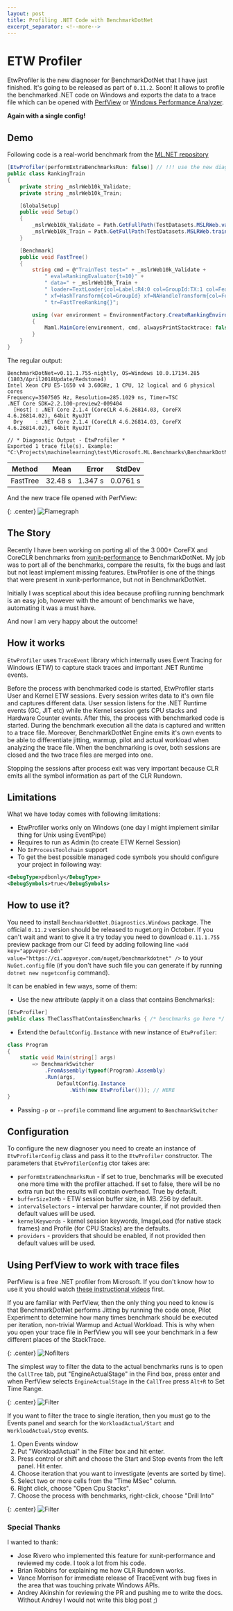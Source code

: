 ```yaml
---
layout: post
title: Profiling .NET Code with BenchmarkDotNet
excerpt_separator: <!--more-->
---
```


# ETW Profiler

EtwProfiler is the new diagnoser for BenchmarkDotNet that I have just finished. It's going to be released as part of `0.11.2`. Soon! It allows to profile the benchmarked .NET code on Windows and exports the data to a trace file which can be opened with [PerfView](https://github.com/Microsoft/perfview) or [Windows Performance Analyzer](https://docs.microsoft.com/en-us/windows-hardware/test/wpt/windows-performance-analyzer).

**Again with a single config!**
<!--more-->

## Demo

Following code is a real-world benchmark from the [ML.NET repository](https://github.com/dotnet/machinelearning/blob/17ee205e585beb62777475af6d59cba816675eeb/test/Microsoft.ML.Benchmarks/Numeric/Ranking.cs#L36)

```cs
[EtwProfiler(performExtraBenchmarksRun: false)] // !!! use the new diagnoser!!
public class RankingTrain
{
    private string _mslrWeb10k_Validate;
    private string _mslrWeb10k_Train;

    [GlobalSetup]
    public void Setup()
    {
        _mslrWeb10k_Validate = Path.GetFullPath(TestDatasets.MSLRWeb.validFilename);
        _mslrWeb10k_Train = Path.GetFullPath(TestDatasets.MSLRWeb.trainFilename);
    }

    [Benchmark]
    public void FastTree()
    {
        string cmd = @"TrainTest test=" + _mslrWeb10k_Validate +
            " eval=RankingEvaluator{t=10}" +
            " data=" + _mslrWeb10k_Train +
            " loader=TextLoader{col=Label:R4:0 col=GroupId:TX:1 col=Features:R4:2-138}" +
            " xf=HashTransform{col=GroupId} xf=NAHandleTransform{col=Features}" +
            " tr=FastTreeRanking{}";

        using (var environment = EnvironmentFactory.CreateRankingEnvironment<RankerEvaluator, TextLoader, HashTransformer, FastTreeRankingTrainer>())
        {
            Maml.MainCore(environment, cmd, alwaysPrintStacktrace: false);
        }
    }
}
```

The regular output:

```
BenchmarkDotNet=v0.11.1.755-nightly, OS=Windows 10.0.17134.285 (1803/April2018Update/Redstone4)
Intel Xeon CPU E5-1650 v4 3.60GHz, 1 CPU, 12 logical and 6 physical cores
Frequency=3507505 Hz, Resolution=285.1029 ns, Timer=TSC
.NET Core SDK=2.2.100-preview2-009404
  [Host] : .NET Core 2.1.4 (CoreCLR 4.6.26814.03, CoreFX 4.6.26814.02), 64bit RyuJIT
  Dry    : .NET Core 2.1.4 (CoreCLR 4.6.26814.03, CoreFX 4.6.26814.02), 64bit RyuJIT

// * Diagnostic Output - EtwProfiler *
Exported 1 trace file(s). Example:
"C:\Projects\machinelearning\test\Microsoft.ML.Benchmarks\BenchmarkDotNet.Artifacts\Microsoft\ML\Benchmarks\RankingTrain\FastTree.etl"
```
<div class="scrollable-table-wrapper" markdown="block">

 |   Method |    Mean |    Error |   StdDev |
 |--------- |--------:|---------:|---------:|
 | FastTree | 32.48 s |  1.347 s | 0.0761 s |

</div>

And the new trace file opened with PerfView:

{: .center}
![Flamegraph](/images/etwprofiler/flamegraph.png)

## The Story

Recently I have been working on porting all of the 3 000+ CoreFX and CoreCLR benchmarks from [xunit-performance](https://github.com/Microsoft/xunit-performance) to BenchmarkDotNet. My job was to port all of the benchmarks, compare the results, fix the bugs and last but not least implement missing features. EtwProfiler is one of the things that were present in xunit-performance, but not in BenchmarkDotNet.

Initially I was sceptical about this idea because profiling running benchmark is an easy job, however with the amount of benchmarks we have, automating it was a must have.

And now I am very happy about the outcome!

## How it works

`EtwProfiler` uses `TraceEvent` library which internally uses Event Tracing for Windows (ETW) to capture stack traces and important .NET Runtime events.

Before the process with benchmarked code is started, EtwProfiler starts User and Kernel ETW sessions. Every session writes data to it's own file and captures different data. User session listens for the .NET Runtime events (GC, JIT etc) while the Kernel session gets CPU stacks and Hardware Counter events. After this, the process with benchmarked code is started. During the benchmark execution all the data is captured and written to a trace file. Moreover, BenchmarkDotNet Engine emits it's own events to be able to differentiate jitting, warmup, pilot and actual workload when analyzing the trace file. When the benchmarking is over, both sessions are closed and the two trace files are merged into one.

Stopping the sessions after process exit was very important because CLR emits all the symbol information as part of the CLR Rundown.

## Limitations

What we have today comes with following limitations:

* EtwProfiler works only on Windows (one day I might implement similar thing for Unix using EventPipe)
* Requires to run as Admin (to create ETW Kernel Session)
* No `InProcessToolchain` support 
* To get the best possible managed code symbols you should configure your project in following way:

```xml
<DebugType>pdbonly</DebugType>
<DebugSymbols>true</DebugSymbols>
```

## How to use it?

You need to install `BenchmarkDotNet.Diagnostics.Windows` package. The official `0.11.2` version should be released to nuget.org in October. If you can't wait and want to give it a try today you need to download `0.11.1.755` preview package from our CI feed by adding following line `<add key="appveyor-bdn" value="https://ci.appveyor.com/nuget/benchmarkdotnet" />` to your `NuGet.config` file (if you don't have such file you can generate if by running `dotnet new nugetconfig` command). 

It can be enabled in few ways, some of them:

* Use the new attribute (apply it on a class that contains Benchmarks):

```cs
[EtwProfiler]
public class TheClassThatContainsBenchmarks { /* benchmarks go here */ }
```

* Extend the `DefaultConfig.Instance` with new instance of `EtwProfiler`:

```cs
class Program
{
    static void Main(string[] args) 
        => BenchmarkSwitcher
            .FromAssembly(typeof(Program).Assembly)
            .Run(args,
                DefaultConfig.Instance
                    .With(new EtwProfiler())); // HERE
}
```

* Passing `-p` or `--profile` command line argument to `BenchmarkSwitcher`


## Configuration

To configure the new diagnoser you need to create an instance of `EtwProfilerConfig` class and pass it to the `EtwProfiler` constructor. The parameters that `EtwProfilerConfig` ctor takes are:

* `performExtraBenchmarksRun` - if set to true, benchmarks will be executed one more time with the profiler attached. If set to false, there will be no extra run but the results will contain overhead. True by default.
* `bufferSizeInMb` - ETW session buffer size, in MB. 256 by default.
* `intervalSelectors` - interval per harwdare counter, if not provided then default values will be used.
* `kernelKeywords` - kernel session keywords, ImageLoad (for native stack frames) and Profile (for CPU Stacks) are the defaults.
* `providers` - providers that should be enabled, if not provided then default values will be used.

## Using PerfView to work with trace files

PerfView is a free .NET profiler from Microsoft. If you don't know how to use it you should watch [these instructional videos](https://channel9.msdn.com/Series/PerfView-Tutorial) first.

If you are familiar with PerfView, then the only thing you need to know is that BenchmarkDotNet performs Jitting by running the code once, Pilot Experiment to determine how many times benchmark should be executed per iteration, non-trivial Warmup and Actual Workload. This is why when you open your trace file in PerfView you will see your benchmark in a few different places of the StackTrace.

{: .center}
![Nofilters](/images/etwprofiler/flamegraph_not_filtered.png)

The simplest way to filter the data to the actual benchmarks runs is to open the `CallTree` tab, put "EngineActualStage" in the Find box, press enter and when PerfView selects `EngineActualStage` in the `CallTree` press `Alt+R` to Set Time Range.

{: .center}
![Filter](/images/etwprofiler/perfview.gif)

If you want to filter the trace to single iteration, then you must go to the Events panel and search for the `WorkloadActual/Start` and `WorkloadActual/Stop` events.

1. Open Events window
2. Put "WorkloadActual" in the Filter box and hit enter.
3. Press control or shift and choose the Start and Stop events from the left panel. Hit enter.
4. Choose iteration that you want to investigate (events are sorted by time).
5. Select two or more cells from the "Time MSec" column.
6. Right click, choose "Open Cpu Stacks".
7. Choose the process with benchmarks, right-click, choose "Drill Into"

{: .center}
![Filter](/images/etwprofiler/perfview_events.gif)

### Special Thanks

I wanted to thank:

* Jose Rivero who implemented this feature for xunit-performance and reviewed my code. I took a lot from his code.
* Brian Robbins for explaining me how CLR Rundown works.
* Vance Morrison for immediate release of TraceEvent with bug fixes in the area that was touching private Windows APIs.
* Andrey Akinshin for reviewing the PR and pushing me to write the docs. Without Andrey I would not write this blog post ;)